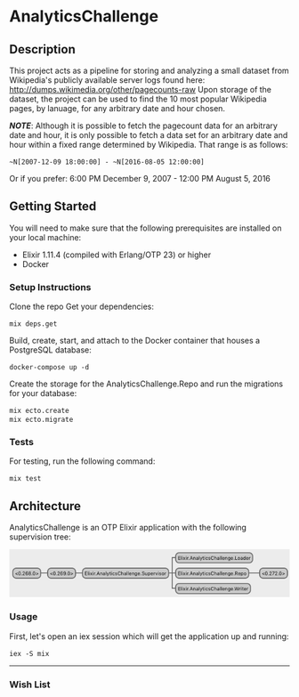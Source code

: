 # AnalyticsChallenge

## Description

This project acts as a pipeline for storing and analyzing a small dataset from Wikipedia's publicly
available server logs found here: http://dumps.wikimedia.org/other/pagecounts-raw
Upon storage of the dataset, the project can be used to find the 10 most popular Wikipedia pages, by
lanuage, for any arbitrary date and hour chosen.

***NOTE***: Although it is possible to fetch the pagecount data for an arbitrary date and hour, it
is only possible to fetch a data set for an arbitrary date and hour within a fixed range determined
by Wikipedia. That range is as follows:

    ~N[2007-12-09 18:00:00] - ~N[2016-08-05 12:00:00]

Or if you prefer: 6:00 PM December 9, 2007 - 12:00 PM August 5, 2016

## Getting Started

You will need to make sure that the following prerequisites are installed on your local machine:
- Elixir 1.11.4 (compiled with Erlang/OTP 23) or higher
- Docker

### Setup Instructions

Clone the repo
Get your dependencies:

    mix deps.get

Build, create, start, and attach to the Docker container that houses a PostgreSQL database:

    docker-compose up -d

Create the storage for the AnalyticsChallenge.Repo and run the migrations for your database:

    mix ecto.create
    mix ecto.migrate

### Tests

For testing, run the following command:

    mix test

## Architecture

AnalyticsChallenge is an OTP Elixir application with the following supervision tree:

![AnalyticsChallenge Supervision Tree](https://github.com/CoitThomas/analytics_challenge/blob/master/images/supervision_tree.png)

### Usage

First, let's open an iex session which will get the application up and running:

    iex -S mix

---

### Wish List


